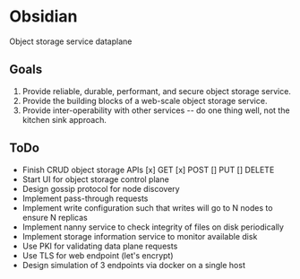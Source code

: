 Obsidian
========

Object storage service dataplane

Goals
-----

1.  Provide reliable, durable, performant, and secure object storage service.
2.  Provide the building blocks of a web-scale object storage service.
3.  Provide inter-operability with other services -- do one thing well, not the kitchen sink approach.

ToDo
----

* Finish CRUD object storage APIs
    [x] GET
    [x] POST
    [] PUT
    [] DELETE
* Start UI for object storage control plane
* Design gossip protocol for node discovery
* Implement pass-through requests
* Implement write configuration such that writes will go to N nodes to ensure N replicas
* Implement nanny service to check integrity of files on disk periodically
* Implement storage information service to monitor available disk
* Use PKI for validating data plane requests
* Use TLS for web endpoint (let's encrypt)
* Design simulation of 3 endpoints via docker on a single host
